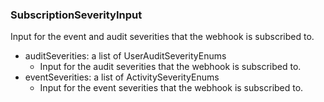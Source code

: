 ### SubscriptionSeverityInput
Input for the event and audit severities that the webhook is subscribed to.

- auditSeverities: a list of UserAuditSeverityEnums
  - Input for the audit severities that the webhook is subscribed to.
- eventSeverities: a list of ActivitySeverityEnums
  - Input for the event severities that the webhook is subscribed to.
